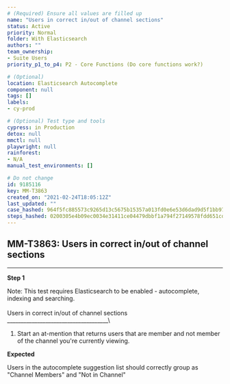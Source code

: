 ```yaml
---
# (Required) Ensure all values are filled up
name: "Users in correct in/out of channel sections"
status: Active
priority: Normal
folder: With Elasticsearch
authors: ""
team_ownership: 
- Suite Users
priority_p1_to_p4: P2 - Core Functions (Do core functions work?)

# (Optional)
location: Elasticsearch Autocomplete
component: null
tags: []
labels: 
- cy-prod

# (Optional) Test type and tools
cypress: in Production
detox: null
mmctl: null
playwright: null
rainforest: 
- N/A
manual_test_environments: []

# Do not change
id: 9185116
key: MM-T3863
created_on: "2021-02-24T18:05:12Z"
last_updated: ""
case_hashed: 964f5fc885573c9265d13c5675b15357a013fd0e6e53d6dad9d5f1bb9776bde098b9ed19765bfdd4e7bc7d4ea700ee93
steps_hashed: 0200305e4b09ec0034e31411ce04479dbbf1a794f27149578fdd651cd7bf2a0d3e5d6f71c69ba0010df8d9f4e1c4db3c
---
```


<!-- (Auto-generated) Based on frontmatter's "key" and "name" -->

## MM-T3863: Users in correct in/out of channel sections

---

**Step 1**

Note: This test requires Elasticsearch to be enabled - autocomplete, indexing and searching.\
\
Users in correct in/out of channel sections\
\_\_\_\_\_\_\_\_\_\_\_\_\_\_\_\_\_\_\_\_\_\_\_\_\_\_\_\_\_\_\_\_\_\_\_\_\_\\

1. Start an at-mention that returns users that are member and not member of the channel you're currently viewing.

**Expected**

Users in the autocomplete suggestion list should correctly group as "Channel Members" and "Not in Channel"
